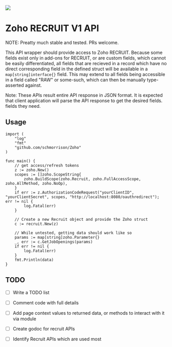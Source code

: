 [![](https://godoc.org/github.com/schmorrison/Zoho/recruit?status.svg)](http://godoc.org/github.com/schmorrison/Zoho/recruit)
# Zoho RECRUIT V1 API

NOTE: Preatty much stable and tested. PRs welcome.

This API wrapper should provide access to Zoho RECRUIT. Because some fields exist only in add-ons for RECRUIT, or are custom fields, which cannot be easily differentiated, all fields that are recieved in a record which have no direct corresponding field in the defined struct will be available in a `map[string]interface{}` field. This may extend to all fields being accessible in a field called "RAW" or some-such, which can then be manually type-asserted against.

Note: These APIs result entire API response in JSON format. It is expected that client application will parse the API response to get the desired fields.
 fields they need.

## Usage
    import (
        "log"
        "fmt"
        "github.com/schmorrison/Zoho"
    )

    func main() {
        // get access/refresh tokens
        z := zoho.New()
        scopes := []zoho.ScopeString{
            zoho.BuildScope(zoho.Recruit, zoho.FullAccessScope, zoho.AllMethod, zoho.NoOp),
        }
        if err := z.AuthorizationCodeRequest("yourClientID", "yourClientSecret", scopes, "http://localhost:8080/oauthredirect"); err != nil {
            log.Fatal(err)
        }

        // Create a new Recruit object and provide the Zoho struct
        c := recruit.New(z)

        // While untested, getting data should work like so
        params := map[string]zoho.Parameter{}
        _, err := c.GetJobOpenings(params)
        if err != nil {
            log.Fatal(err)
        }
        fmt.Println(data)
    }

## TODO

- [ ] Write a TODO list
- [ ] Comment code with full details
- [ ] Add page context values to returned data, or methods to interact with it via module
- [ ] Create godoc for recruit APIs
- [ ] Identify Recruit APIs which are used most

